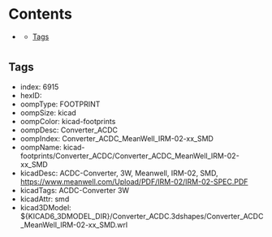 



Contents
========

* [](#)
	* [Tags](#tags)

# 

## Tags

- index: 6915
- hexID: 
- oompType: FOOTPRINT
- oompSize: kicad
- oompColor: kicad-footprints
- oompDesc: Converter_ACDC
- oompIndex: Converter_ACDC_MeanWell_IRM-02-xx_SMD
- oompName: kicad-footprints/Converter_ACDC/Converter_ACDC_MeanWell_IRM-02-xx_SMD
- kicadDesc: ACDC-Converter, 3W, Meanwell, IRM-02, SMD, https://www.meanwell.com/Upload/PDF/IRM-02/IRM-02-SPEC.PDF
- kicadTags: ACDC-Converter 3W
- kicadAttr: smd
- kicad3DModel: ${KICAD6_3DMODEL_DIR}/Converter_ACDC.3dshapes/Converter_ACDC_MeanWell_IRM-02-xx_SMD.wrl
